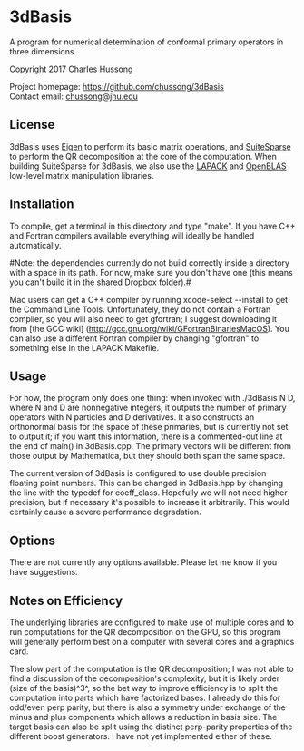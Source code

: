 # 3dBasis
A program for numerical determination of conformal primary operators in three 
dimensions.  

Copyright 2017 Charles Hussong  

Project homepage:	https://github.com/chussong/3dBasis  
Contact email:		chussong@jhu.edu  

## License

3dBasis uses [Eigen](http://eigen.tuxfamily.org/) to perform its basic matrix 
operations, and [SuiteSparse](http://faculty.cse.tamu.edu/davis/suitesparse.html)
to perform the QR decomposition at the core of the computation. When building
SuiteSparse for 3dBasis, we also use the [LAPACK](http://www.netlib.org/lapack/)
and [OpenBLAS](http://www.openblas.net/) low-level matrix manipulation libraries.  

## Installation

To compile, get a terminal in this directory and type "make". If you have C++
and Fortran compilers available everything will ideally be handled automatically.  

#Note: the dependencies currently do not build correctly inside a directory with
a space in its path. For now, make sure you don't have one (this means you can't
build it in the shared Dropbox folder).#  

Mac users can get a C++ compiler by running xcode-select --install to get the 
Command Line Tools. Unfortunately, they do not contain a Fortran compiler, so 
you will also need to get gfortran; I suggest downloading it from [the GCC wiki]
(http://gcc.gnu.org/wiki/GFortranBinariesMacOS). You can also use a different
Fortran compiler by changing "gfortran" to something else in the LAPACK Makefile.  

## Usage

For now, the program only does one thing: when invoked with ./3dBasis N D, where
N and D are nonnegative integers, it outputs the number of primary operators
with N particles and D derivatives. It also constructs an orthonormal basis for
the space of these primaries, but is currently not set to output it; if you want
this information, there is a commented-out line at the end of main() in 
3dBasis.cpp. The primary vectors will be different from those output by
Mathematica, but they should both span the same space.  

The current version of 3dBasis is configured to use double precision floating
point numbers. This can be changed in 3dBasis.hpp by changing the line with the
typedef for coeff\_class. Hopefully we will not need higher precision, but if
necessary it's possible to increase it arbitrarily. This would certainly cause a
severe performance degradation.  

## Options

There are not currently any options available. Please let me know if you have
suggestions.  

## Notes on Efficiency

The underlying libraries are configured to make use of multiple cores and to run
computations for the QR decomposition on the GPU, so this program will generally
perform best on a computer with several cores and a graphics card.  

The slow part of the computation is the QR decomposition; I was not able to find
a discussion of the decomposition's complexity, but it is likely order 
(size of the basis)^3^, so the bet way to improve efficiency is to split the 
computation into parts which have factorized bases. I already do this for 
odd/even perp parity, but there is also a symmetry under exchange of the minus
and plus components which allows a reduction in basis size. The target basis
can also be split using the distinct perp-parity properties of the different
boost generators. I have not yet implemented either of these.  
